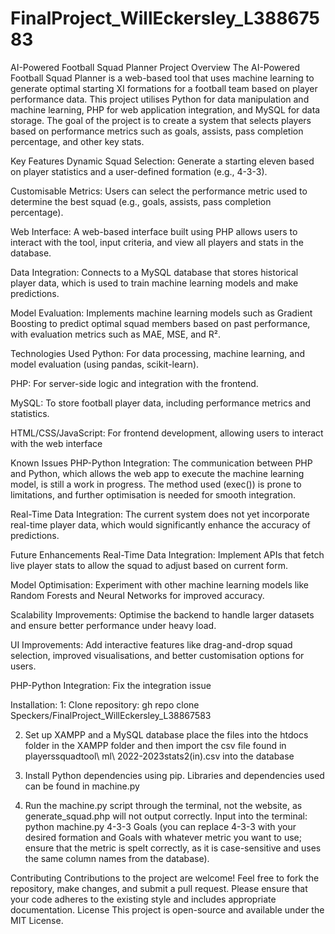 # FinalProject_WillEckersley_L38867583
AI-Powered Football Squad Planner
Project Overview
The AI-Powered Football Squad Planner is a web-based tool that uses machine learning to generate optimal starting XI formations for a football team based on player performance data. This project utilises Python for data manipulation and machine learning, PHP for web application integration, and MySQL for data storage. The goal of the project is to create a system that selects players based on performance metrics such as goals, assists, pass completion percentage, and other key stats.

Key Features
Dynamic Squad Selection: Generate a starting eleven based on player statistics and a user-defined formation (e.g., 4-3-3).

Customisable Metrics: Users can select the performance metric used to determine the best squad (e.g., goals, assists, pass completion percentage).

Web Interface: A web-based interface built using PHP allows users to interact with the tool, input criteria, and view all players and stats in the database.

Data Integration: Connects to a MySQL database that stores historical player data, which is used to train machine learning models and make predictions.

Model Evaluation: Implements machine learning models such as Gradient Boosting to predict optimal squad members based on past performance, with evaluation metrics such as MAE, MSE, and R².

Technologies Used
Python: For data processing, machine learning, and model evaluation (using pandas, scikit-learn).

PHP: For server-side logic and integration with the frontend.

MySQL: To store football player data, including performance metrics and statistics.

HTML/CSS/JavaScript: For frontend development, allowing users to interact with the web interface

Known Issues
PHP-Python Integration: The communication between PHP and Python, which allows the web app to execute the machine learning model, is still a work in progress. The method used (exec()) is prone to limitations, and further optimisation is needed for smooth integration.

Real-Time Data Integration: The current system does not yet incorporate real-time player data, which would significantly enhance the accuracy of predictions.

Future Enhancements
Real-Time Data Integration: Implement APIs that fetch live player stats to allow the squad to adjust based on current form.

Model Optimisation: Experiment with other machine learning models like Random Forests and Neural Networks for improved accuracy.

Scalability Improvements: Optimise the backend to handle larger datasets and ensure better performance under heavy load.

UI Improvements: Add interactive features like drag-and-drop squad selection, improved visualisations, and better customisation options for users.

PHP-Python Integration: Fix the integration issue

Installation:
1: Clone repository: gh repo clone Speckers/FinalProject_WillEckersley_L38867583

2. Set up XAMPP and a MySQL database place the files into the htdocs folder in the XAMPP folder and  then import the csv file found in playerssquadtool\ ml\ 2022-2023stats2(in).csv into the database

3. Install Python dependencies using pip. Libraries and dependencies used can be found in machine.py

4. Run the machine.py script through the terminal, not the website, as generate_squad.php will not output correctly. Input into the terminal: python machine.py 4-3-3 Goals (you can replace 4-3-3 with your desired formation and Goals with whatever metric you want to use; ensure that the metric is spelt correctly, as it is case-sensitive and uses the same column names from the database).

Contributing
Contributions to the project are welcome! Feel free to fork the repository, make changes, and submit a pull request. Please ensure that your code adheres to the existing style and includes appropriate documentation.
License
This project is open-source and available under the MIT License.

